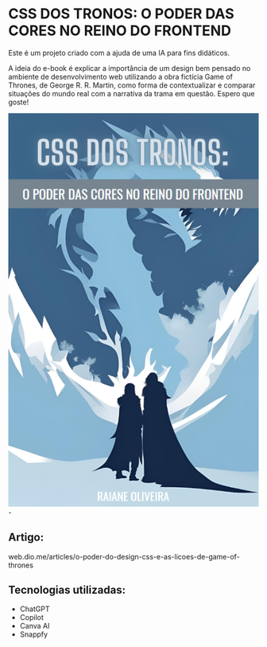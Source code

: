 # CSS DOS TRONOS: O PODER DAS CORES NO REINO DO FRONTEND

Este é um projeto criado com a ajuda de uma IA para fins didáticos.

A ideia do e-book é explicar a importância de um design bem pensado no ambiente de desenvolvimento web utilizando a obra fictícia Game of Thrones, de George R. R. Martin, como forma de contextualizar e comparar situações do mundo real com a narrativa da trama em questão. Espero que goste!

![1716096499327](image/README/1716096499327.png)-

## Artigo:

web.dio.me/articles/o-poder-do-design-css-e-as-licoes-de-game-of-thrones


## Tecnologias utilizadas:

- ChatGPT
- Copilot
- Canva AI
- Snappfy
